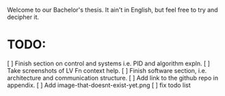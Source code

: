 Welcome to our Bachelor's thesis. It ain't in English, but feel free to try and decipher it.

# TODO:

[ ] Finish section on control and systems i.e. PID and algorithm expln.
[ ] Take screenshots of LV Fn context help.
[ ] Finish software section, i.e. architecture and communication structure.
[ ] Add link to the github repo in appendix.
[ ] Add image-that-doesnt-exist-yet.png
[ ] fix todo list

